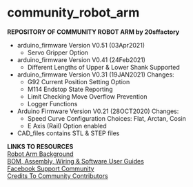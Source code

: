 # community_robot_arm 
**REPOSITORY OF COMMUNITY ROBOT ARM by 20sffactory**

* arduino_firmware Version V0.51 (03Apr2021)
  - Servo Gripper Option
* arduino_firmware Version V0.41 (24Feb2021)
  - Different Lengths of Upper & Lower Shank Supported
* arduino_firmware Version V0.31 (19JAN2021)
  Changes:
  - G92 Current Position Setting Option
  - M114 Endstop State Reporting
  - Limit Checking Move Overflow Prevention
  - Logger Functions
* Arduino Firmware Version V0.21 (28OCT2020)
  Changes:
  - Speed Curve Configuration Choices: Flat, Arctan, Cosin
  - E Axis (Rail) Option enabled
* CAD_files contains STL & STEP files

**LINKS TO RESOURCES**<br/>
[Robot Arm Background](https://www.20sffactory.com/robot/about)<br/>
[BOM, Assembly, Wiring & Software User Guides](https://www.20sffactory.com/robot/resource)<br/>
[Facebook Support Community](https://www.facebook.com/groups/robotarm)<br/>
[Credits To Community Contributors](https://www.20sffactory.com/robot/credits)<br/>
